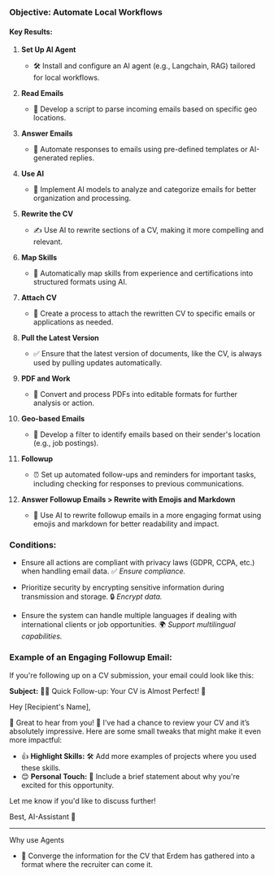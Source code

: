 ### Objective: Automate Local Workflows

#### Key Results:
1. **Set Up AI Agent**
   - 🛠️ Install and configure an AI agent (e.g., Langchain, RAG) tailored for local workflows.

2. **Read Emails**
   - 🔎 Develop a script to parse incoming emails based on specific geo locations.
   
3. **Answer Emails**
   - 💬 Automate responses to emails using pre-defined templates or AI-generated replies.

4. **Use AI**
   - 🧠 Implement AI models to analyze and categorize emails for better organization and processing.

5. **Rewrite the CV**
   - ✍️ Use AI to rewrite sections of a CV, making it more compelling and relevant.

6. **Map Skills**
   - 🔧 Automatically map skills from experience and certifications into structured formats using AI.

7. **Attach CV**
   - 📄 Create a process to attach the rewritten CV to specific emails or applications as needed.

8. **Pull the Latest Version**
   - ✅ Ensure that the latest version of documents, like the CV, is always used by pulling updates automatically.

9. **PDF and Work**
   - 🔎 Convert and process PDFs into editable formats for further analysis or action.

10. **Geo-based Emails**
    - 📍 Develop a filter to identify emails based on their sender's location (e.g., job postings).

11. **Followup**
    - ⏰ Set up automated follow-ups and reminders for important tasks, including checking for responses to previous communications.

12. **Answer Followup Emails > Rewrite with Emojis and Markdown**
    - 📝 Use AI to rewrite followup emails in a more engaging format using emojis and markdown for better readability and impact.

### Conditions:
- Ensure all actions are compliant with privacy laws (GDPR, CCPA, etc.) when handling email data.
  ✅ *Ensure compliance.*
  
- Prioritize security by encrypting sensitive information during transmission and storage.
  🔒 *Encrypt data.*

- Ensure the system can handle multiple languages if dealing with international clients or job opportunities.
  🌍 *Support multilingual capabilities.*

### Example of an Engaging Followup Email:
If you're following up on a CV submission, your email could look like this:

**Subject:** 📝🌟 Quick Follow-up: Your CV is Almost Perfect! 🚀

Hey [Recipient's Name],

🎉 Great to hear from you! 🌟 I've had a chance to review your CV and it’s absolutely impressive. Here are some small tweaks that might make it even more impactful:

- 👍 **Highlight Skills:** 🛠️ Add more examples of projects where you used these skills.
- 😊 **Personal Touch:** 💌 Include a brief statement about why you're excited for this opportunity.

Let me know if you'd like to discuss further!

Best,
AI-Assistant 🤖

---

Why use Agents
- 📝 Converge the information for the CV that Erdem has gathered into a format where the recruiter can come it.
